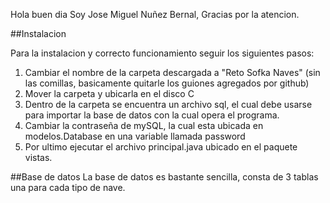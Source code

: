 Hola buen dia
Soy Jose Miguel Nuñez Bernal, Gracias por la atencion.


##Instalacion

Para la instalacion y correcto funcionamiento seguir los siguientes pasos:

1. Cambiar el nombre de la carpeta descargada a "Reto Sofka Naves" (sin las comillas, basicamente quitarle los guiones agregados por github)
2. Mover la carpeta y ubicarla en el disco C
3. Dentro de la carpeta se encuentra un archivo sql, el cual debe usarse para importar la base de datos con la cual opera el programa.
4. Cambiar la contraseña de mySQL, la cual esta ubicada en modelos.Database en una variable llamada password
5. Por ultimo ejecutar el archivo principal.java ubicado en el paquete vistas.

##Base de datos
La base de datos es bastante sencilla, consta de 3 tablas una para cada tipo de nave.

